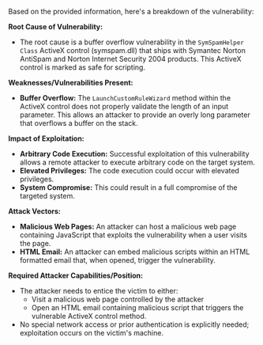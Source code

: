 Based on the provided information, here's a breakdown of the vulnerability:

**Root Cause of Vulnerability:**

*   The root cause is a buffer overflow vulnerability in the `SymSpamHelper Class` ActiveX control (symspam.dll) that ships with Symantec Norton AntiSpam and Norton Internet Security 2004 products. This ActiveX control is marked as safe for scripting.

**Weaknesses/Vulnerabilities Present:**

*   **Buffer Overflow:** The `LaunchCustomRuleWizard` method within the ActiveX control does not properly validate the length of an input parameter. This allows an attacker to provide an overly long parameter that overflows a buffer on the stack.

**Impact of Exploitation:**

*   **Arbitrary Code Execution:** Successful exploitation of this vulnerability allows a remote attacker to execute arbitrary code on the target system.
*   **Elevated Privileges:** The code execution could occur with elevated privileges.
*   **System Compromise:** This could result in a full compromise of the targeted system.

**Attack Vectors:**

*   **Malicious Web Pages:** An attacker can host a malicious web page containing JavaScript that exploits the vulnerability when a user visits the page.
*   **HTML Email:**  An attacker can embed malicious scripts within an HTML formatted email that, when opened, trigger the vulnerability.

**Required Attacker Capabilities/Position:**

*   The attacker needs to entice the victim to either:
    * Visit a malicious web page controlled by the attacker
    * Open an HTML email containing malicious script that triggers the vulnerable ActiveX control method.
*   No special network access or prior authentication is explicitly needed; exploitation occurs on the victim's machine.